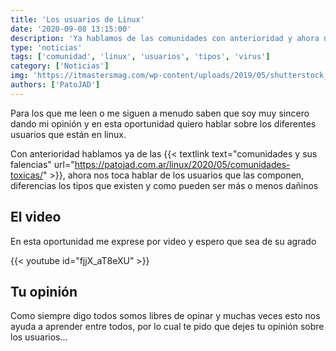 ```yaml
---
title: 'Los usuarios de Linux'
date: '2020-09-08 13:15:00'
description: 'Ya hablamos de las comunidades con anterioridad y ahora nos toca hablar de los usuarios que lo conforman'
type: 'noticias'
tags: ['comunidad', 'linux', 'usuarios', 'tipos', 'virus']
category: ['Noticias']
img: 'https://itmastersmag.com/wp-content/uploads/2019/05/shutterstock_622733918_Internet-users-e1557852460431.jpg'
authors: ['PatoJAD']
---
```


Para los que me leen o me siguen a menudo saben que soy muy sincero dando mi opinión y en esta oportunidad quiero hablar sobre los diferentes usuarios que están en linux.

Con anterioridad hablamos ya de las {{< textlink text="comunidades y sus falencias" url="https://patojad.com.ar/linux/2020/05/comunidades-toxicas/" >}}, ahora nos toca hablar de los usuarios que las componen, diferencias los tipos que existen y como pueden ser más o menos dañinos

## El video

En esta oportunidad me exprese por video y espero que sea de su agrado

{{< youtube id="fjjX_aT8eXU" >}}

## Tu opinión

Como siempre digo todos somos libres de opinar y muchas veces esto nos ayuda a aprender entre todos, por lo cual te pido que dejes tu opinión sobre los usuarios...

